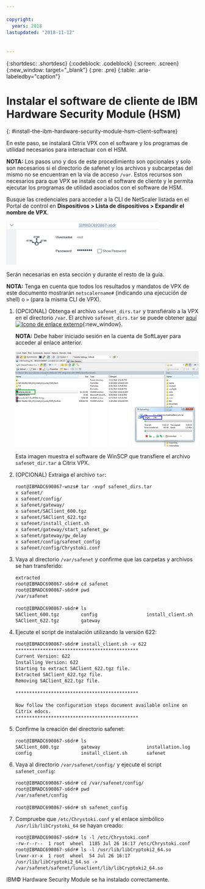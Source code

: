 ```yaml
---

copyright:
  years: 2018
lastupdated: "2018-11-12"


---
```


{:shortdesc: .shortdesc}
{:codeblock: .codeblock}
{:screen: .screen}
{:new_window: target="_blank"}
{:pre: .pre}
{:table: .aria-labeledby="caption"}

# Instalar el software de cliente de IBM Hardware Security Module (HSM)
{: #install-the-ibm-hardware-security-module-hsm-client-software}

En este paso, se instalará Citrix VPX con el software y los programas de utilidad necesarios para interactuar con el HSM.

**NOTA:** Los pasos uno y dos de este procedimiento son opcionales y solo son necesarios si el directorio de safenet y los archivos y subcarpetas del mismo no se encuentran en la vía de acceso `/var`. Estos recursos son necesarios para que VPX se instale con el software de cliente y le permita ejecutar los programas de utilidad asociados con el software de HSM.

Busque las credenciales para acceder a la CLI de NetScaler listada en el Portal de control en **Dispositivos > Lista de dispositivos > Expandir el nombre de VPX**.

<img src="images/3-VPX-Credentials.png" alt="dibujo" style="width: 400px;"/>

Serán necesarias en esta sección y durante el resto de la guía.

**NOTA:** Tenga en cuenta que todos los resultados y mandatos de VPX de este documento mostrarán `netscalername#` (indicando una ejecución de shell) o `>` (para la misma CLI de VPX).

1.	(OPCIONAL) Obtenga el archivo `safenet_dirs.tar` y transfiéralo a la VPX en el directorio `/var`. El archivo `safenet_dirs.tar` se puede obtener [aquí ![Icono de enlace externo](../../icons/launch-glyph.svg "Icono de enlace externo")](http://downloads.service.softlayer.com/citrix/netscaler/Safenet-HSM/){:new_window}.

	**NOTA:** Debe haber iniciado sesión en la cuenta de SoftLayer para acceder al enlace anterior.

	<img src="images/4-transfer-safenet_dirs.png" alt="dibujo" style="width: 600px;"/>

	Esta imagen muestra el software de WinSCP que transfiere el archivo `safenet_dir.tar` a Citrix VPX.

2.	(OPCIONAL) Extraiga el archivo `tar`:

	```
	root@IBMADC690867-wnzs# tar -xvpf safenet_dirs.tar
	x safenet/
	x safenet/config/
	x safenet/gateway/
	x safenet/SAClient_600.tgz
	x safenet/SAClient_622.tgz
	x safenet/install_client.sh
	x safenet/gateway/start_safenet_gw
	x safenet/gateway/gw_delay
	x safenet/config/safenet_config
	x safenet/config/Chrystoki.conf
	```

3.	Vaya al directorio `/var/safenet` y confirme que las carpetas y archivos se han transferido:

	```
	extracted
	root@IBMADC690867-s6dr# cd safenet
	root@IBMADC690867-s6dr# pwd
	/var/safenet

	root@IBMADC690867-s6dr# ls
	SAClient_600.tgz        config                  install_client.sh
	SAClient_622.tgz        gateway
	```

4.	Ejecute el script de instalación utilizando la versión 622:

	```
	root@IBMADC690867-s6dr# install_client.sh -v 622
	*********************************************
	Current Version: 622
	Installing Version: 622
	Starting to extract SAClient_622.tgz file.
	Extracted SAClient_622.tgz file.
	Removing SAClient_622.tgz file.

	*********************************************

	Now follow the configuration steps document available online on Citrix edocs.
	*********************************************
	```

5.	Confirme la creación del directorio safenet:

	```
	root@IBMADC690867-s6dr# ls
	SAClient_600.tgz        gateway                 installation.log
	config                  install_client.sh       safenet
	```

6.	Vaya al directorio `/var/safenet/config/` y ejecute el script `safenet_config`:

	```
	root@IBMADC690867-s6dr# cd /var/safenet/config/
	root@IBMADC690867-s6dr# pwd               
	/var/safenet/config

	root@IBMADC690867-s6dr# sh safenet_config
	```

7.	Compruebe que `/etc/Chrystoki.conf` y el enlace simbólico `/usr/lib/libCrystoki_64` se hayan creado:

	```
	root@IBMADC690867-s6dr# ls -l /etc/Chrystoki.conf
	-rw-r--r--  1 root  wheel  1185 Jul 26 16:17 /etc/Chrystoki.conf
	root@IBMADC690867-s6dr# ls -l /usr/lib/libCryptoki2_64.so
	lrwxr-xr-x  1 root  wheel  54 Jul 26 16:17 /usr/lib/libCryptoki2_64.so ->
	/var/safenet/safenet/lunaclient/lib/libCryptoki2_64.so
	```

IBM© Hardware Security Module se ha instalado correctamente.
